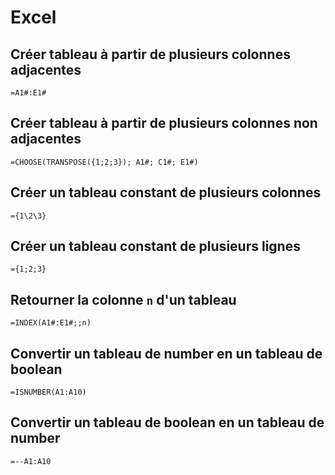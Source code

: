 # Excel

## Créer tableau à partir de plusieurs colonnes adjacentes

``` excel
=A1#:E1#
```

## Créer tableau à partir de plusieurs colonnes non adjacentes

``` excel
=CHOOSE(TRANSPOSE({1;2;3}); A1#; C1#; E1#)
```

## Créer un tableau constant de plusieurs colonnes

``` excel
={1\2\3}
```

## Créer un tableau constant de plusieurs lignes

``` excel
={1;2;3}
```

## Retourner la colonne `n` d'un tableau

``` excel
=INDEX(A1#:E1#;;n)
```

## Convertir un tableau de number en un tableau de boolean

``` excel
=ISNUMBER(A1:A10)
```

## Convertir un tableau de boolean en un tableau de number

``` excel
=--A1:A10
```
